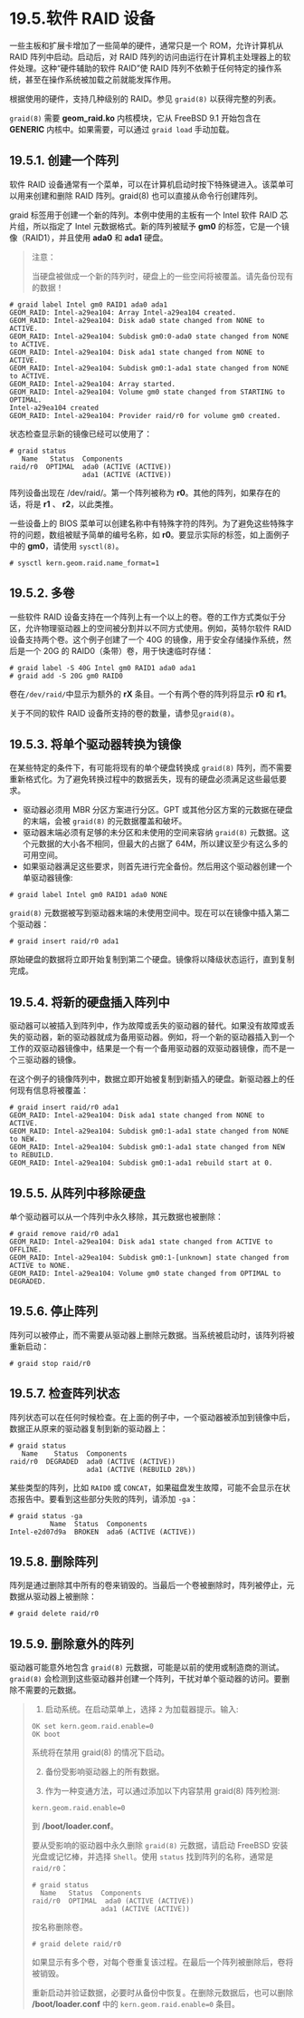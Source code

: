 # 19.5.软件 RAID 设备

一些主板和扩展卡增加了一些简单的硬件，通常只是一个 ROM，允许计算机从 RAID 阵列中启动。启动后，对 RAID 阵列的访问由运行在计算机主处理器上的软件处理。这种“硬件辅助的软件 RAID”使 RAID 阵列不依赖于任何特定的操作系统，甚至在操作系统被加载之前就能发挥作用。

根据使用的硬件，支持几种级别的 RAID。参见 `graid(8)` 以获得完整的列表。

`graid(8)` 需要 **geom\_raid.ko** 内核模块，它从 FreeBSD 9.1 开始包含在 **GENERIC** 内核中。如果需要，可以通过 `graid load` 手动加载。

## 19.5.1. 创建一个阵列

软件 RAID 设备通常有一个菜单，可以在计算机启动时按下特殊键进入。该菜单可以用来创建和删除 RAID 阵列。graid(8) 也可以直接从命令行创建阵列。

graid 标签用于创建一个新的阵列。本例中使用的主板有一个 Intel 软件 RAID 芯片组，所以指定了 Intel 元数据格式。新的阵列被赋予 **gm0** 的标签，它是一个镜像（RAID1），并且使用 **ada0** 和 **ada1** 硬盘。

> 注意：
>
> 当硬盘被做成一个新的阵列时，硬盘上的一些空间将被覆盖。请先备份现有的数据！

```
# graid label Intel gm0 RAID1 ada0 ada1
GEOM_RAID: Intel-a29ea104: Array Intel-a29ea104 created.
GEOM_RAID: Intel-a29ea104: Disk ada0 state changed from NONE to ACTIVE.
GEOM_RAID: Intel-a29ea104: Subdisk gm0:0-ada0 state changed from NONE to ACTIVE.
GEOM_RAID: Intel-a29ea104: Disk ada1 state changed from NONE to ACTIVE.
GEOM_RAID: Intel-a29ea104: Subdisk gm0:1-ada1 state changed from NONE to ACTIVE.
GEOM_RAID: Intel-a29ea104: Array started.
GEOM_RAID: Intel-a29ea104: Volume gm0 state changed from STARTING to OPTIMAL.
Intel-a29ea104 created
GEOM_RAID: Intel-a29ea104: Provider raid/r0 for volume gm0 created.
```

状态检查显示新的镜像已经可以使用了：

```
# graid status
   Name   Status  Components
raid/r0  OPTIMAL  ada0 (ACTIVE (ACTIVE))
                  ada1 (ACTIVE (ACTIVE))
```

阵列设备出现在 /dev/raid/。第一个阵列被称为 **r0**。其他的阵列，如果存在的话，将是 **r1** 、 **r2**，以此类推。

一些设备上的 BIOS 菜单可以创建名称中有特殊字符的阵列。为了避免这些特殊字符的问题，数组被赋予简单的编号名称，如 **r0**。要显示实际的标签，如上面例子中的 **gm0**，请使用 `sysctl(8)`。

```
# sysctl kern.geom.raid.name_format=1
```

## 19.5.2. 多卷

一些软件 RAID 设备支持在一个阵列上有一个以上的卷。卷的工作方式类似于分区，允许物理驱动器上的空间被分割并以不同方式使用。例如，英特尔软件 RAID 设备支持两个卷。这个例子创建了一个 40G 的镜像，用于安全存储操作系统，然后是一个 20G 的 RAID0（条带）卷，用于快速临时存储：

```
# graid label -S 40G Intel gm0 RAID1 ada0 ada1
# graid add -S 20G gm0 RAID0
```

卷在`/dev/raid/`中显示为额外的 **rX** 条目。一个有两个卷的阵列将显示 **r0** 和 **r1**。

关于不同的软件 RAID 设备所支持的卷的数量，请参见`graid(8)`。

## 19.5.3. 将单个驱动器转换为镜像

在某些特定的条件下，有可能将现有的单个硬盘转换成 `graid(8)` 阵列，而不需要重新格式化。为了避免转换过程中的数据丢失，现有的硬盘必须满足这些最低要求。

- 驱动器必须用 MBR 分区方案进行分区。GPT 或其他分区方案的元数据在硬盘的末端，会被 `graid(8)` 的元数据覆盖和破坏。
- 驱动器末端必须有足够的未分区和未使用的空间来容纳 `graid(8)` 元数据。这个元数据的大小各不相同，但最大的占据了 64M，所以建议至少有这么多的可用空间。
- 如果驱动器满足这些要求，则首先进行完全备份。然后用这个驱动器创建一个单驱动器镜像:

```
# graid label Intel gm0 RAID1 ada0 NONE
```

`graid(8)` 元数据被写到驱动器末端的未使用空间中。现在可以在镜像中插入第二个驱动器：

```
# graid insert raid/r0 ada1
```

原始硬盘的数据将立即开始复制到第二个硬盘。镜像将以降级状态运行，直到复制完成。

## 19.5.4. 将新的硬盘插入阵列中

驱动器可以被插入到阵列中，作为故障或丢失的驱动器的替代。如果没有故障或丢失的驱动器，新的驱动器就成为备用驱动器。例如，将一个新的驱动器插入到一个工作的双驱动器镜像中，结果是一个有一个备用驱动器的双驱动器镜像，而不是一个三驱动器的镜像。

在这个例子的镜像阵列中，数据立即开始被复制到新插入的硬盘。新驱动器上的任何现有信息将被覆盖：

```
# graid insert raid/r0 ada1
GEOM_RAID: Intel-a29ea104: Disk ada1 state changed from NONE to ACTIVE.
GEOM_RAID: Intel-a29ea104: Subdisk gm0:1-ada1 state changed from NONE to NEW.
GEOM_RAID: Intel-a29ea104: Subdisk gm0:1-ada1 state changed from NEW to REBUILD.
GEOM_RAID: Intel-a29ea104: Subdisk gm0:1-ada1 rebuild start at 0.
```

## 19.5.5. 从阵列中移除硬盘

单个驱动器可以从一个阵列中永久移除，其元数据也被删除：

```
# graid remove raid/r0 ada1
GEOM_RAID: Intel-a29ea104: Disk ada1 state changed from ACTIVE to OFFLINE.
GEOM_RAID: Intel-a29ea104: Subdisk gm0:1-[unknown] state changed from ACTIVE to NONE.
GEOM_RAID: Intel-a29ea104: Volume gm0 state changed from OPTIMAL to DEGRADED.
```

## 19.5.6. 停止阵列

阵列可以被停止，而不需要从驱动器上删除元数据。当系统被启动时，该阵列将被重新启动：

```
# graid stop raid/r0
```

## 19.5.7. 检查阵列状态

阵列状态可以在任何时候检查。在上面的例子中，一个驱动器被添加到镜像中后，数据正从原来的驱动器复制到新的驱动器上：

```
# graid status
   Name    Status  Components
raid/r0  DEGRADED  ada0 (ACTIVE (ACTIVE))
                   ada1 (ACTIVE (REBUILD 28%))
```

某些类型的阵列，比如 `RAID0` 或 `CONCAT`，如果磁盘发生故障，可能不会显示在状态报告中。要看到这些部分失败的阵列，请添加 `-ga`：

```
# graid status -ga
          Name  Status  Components
Intel-e2d07d9a  BROKEN  ada6 (ACTIVE (ACTIVE))
```

## 19.5.8. 删除阵列

阵列是通过删除其中所有的卷来销毁的。当最后一个卷被删除时，阵列被停止，元数据从驱动器上被删除：

```
# graid delete raid/r0
```

## 19.5.9. 删除意外的阵列

驱动器可能意外地包含 `graid(8)` 元数据，可能是以前的使用或制造商的测试。`graid(8)` 会检测到这些驱动器并创建一个阵列，干扰对单个驱动器的访问。要删除不需要的元数据。

> 1. 启动系统。在启动菜单上，选择 `2` 为加载器提示。输入:
>
> ```
> OK set kern.geom.raid.enable=0
> OK boot
> ```
>
> 系统将在禁用 graid(8) 的情况下启动。
>
>2. 备份受影响驱动器上的所有数据。
>
>3. 作为一种变通方法，可以通过添加以下内容禁用 graid(8) 阵列检测:
>
> ```
> kern.geom.raid.enable=0
> ```
>
>到 **/boot/loader.conf**。
>
> 要从受影响的驱动器中永久删除 `graid(8)` 元数据，请启动 FreeBSD 安装光盘或记忆棒，并选择 `Shell`。使用 `status` 找到阵列的名称，通常是 `raid/r0`：
>
> ```
> # graid status
>   Name   Status  Components
> raid/r0  OPTIMAL  ada0 (ACTIVE (ACTIVE))
>                  ada1 (ACTIVE (ACTIVE))
> ```
>
> 按名称删除卷。
>
> ```
> # graid delete raid/r0
> ```
>
> 如果显示有多个卷，对每个卷重复该过程。在最后一个阵列被删除后，卷将被销毁。
>
> 重新启动并验证数据，必要时从备份中恢复。在删除元数据后，也可以删除 **/boot/loader.conf** 中的 `kern.geom.raid.enable=0` 条目。

